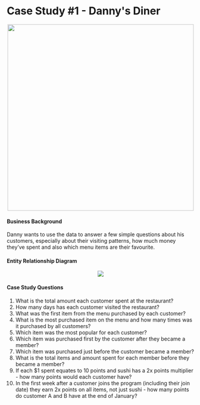 <h1>Case Study #1 - Danny's Diner</h1>
<p align='center'><img src=https://user-images.githubusercontent.com/40571742/202506463-13befb8c-e47c-4a55-a45e-479c2f7e31f0.png width='500'></p>
<h4>Business Background</h4>
Danny wants to use the data to answer a few simple questions about his customers, especially about their visiting patterns, how much money they’ve spent and also which menu items are their favourite.<br>
<h4>Entity Relationship Diagram</h4>
<p align='center'><img src=https://user-images.githubusercontent.com/40571742/202507490-f065baef-b08c-4098-9ea0-e102e53e2c4b.png></p>
<h4>Case Study Questions</h4>
<ol>
  <li>What is the total amount each customer spent at the restaurant? </li>
<li> How many days has each customer visited the restaurant? </li>
<li> What was the first item from the menu purchased by each customer?</li>
<li> What is the most purchased item on the menu and how many times was it purchased by all customers?</li>
<li> Which item was the most popular for each customer?</li>
<li> Which item was purchased first by the customer after they became a member?</li>
<li> Which item was purchased just before the customer became a member?</li>
<li> What is the total items and amount spent for each member before they became a member?</li>
<li> If each $1 spent equates to 10 points and sushi has a 2x points multiplier - how many points would each customer have?</li>
<li> In the first week after a customer joins the program (including their join date) they earn 2x points on all items, not just sushi - how many points do customer A and B have at the end of January?</li>
